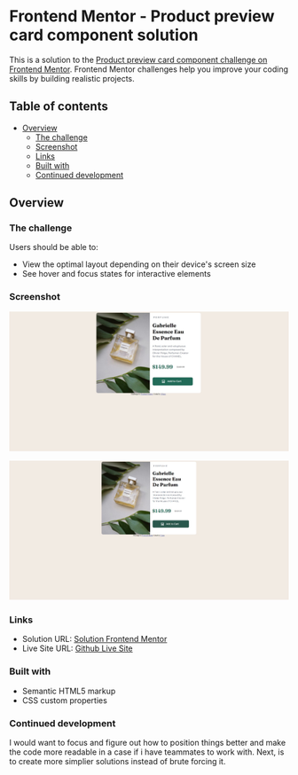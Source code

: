 # Frontend Mentor - Product preview card component solution

This is a solution to the [Product preview card component challenge on Frontend Mentor](https://www.frontendmentor.io/challenges/product-preview-card-component-GO7UmttRfa). Frontend Mentor challenges help you improve your coding skills by building realistic projects. 

## Table of contents

- [Overview](#overview)
  - [The challenge](#the-challenge)
  - [Screenshot](#screenshot)
  - [Links](#links)
  - [Built with](#built-with)
  - [Continued development](#continued-development)




## Overview

### The challenge

Users should be able to:

- View the optimal layout depending on their device's screen size
- See hover and focus states for interactive elements

### Screenshot

![](./screenshot.jpg)


![](./screenshot2.jpg)



### Links

- Solution URL: [Solution Frontend Mentor](https://www.frontendmentor.io/challenges/product-preview-card-component-GO7UmttRfa)
- Live Site URL: [Github Live Site](https://itvang.github.io/Product-preview-card-component/)



### Built with

- Semantic HTML5 markup
- CSS custom properties







### Continued development

I would want to focus and figure out how to position things better and make the code more readable in a case if i have teammates to work with. Next, is to create more simplier solutions instead of brute forcing it. 

